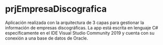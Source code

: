 # prjEmpresaDiscografica
Aplicación realizada con la arquitectura de 3 capas para gestionar la información de empresas discográficas.
La app está escrita en lenguaje C# específicamente en el IDE Visual Studio Community 2019 y cuenta con su conexión a una base de datos de Oracle.
